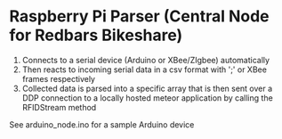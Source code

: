 # Raspberry Pi Parser (Central Node for Redbars Bikeshare)

1. Connects to a serial device (Arduino or XBee/ZIgbee) automatically
2. Then reacts to incoming serial data in a csv format with ';' or XBee frames respectively
3. Collected data is parsed into a specific array that is then sent over a DDP connection to a locally hosted meteor application by calling the RFIDStream method

See arduino_node.ino for a sample Arduino device
